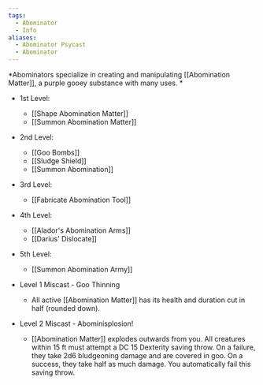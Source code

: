 ```yaml
---
tags:
  - Abominator
  - Info
aliases:
  - Abominator Psycast
  - Abominator
---
```

*Abominators specialize in creating and manipulating [[Abomination Matter]], a purple gooey substance with many uses. *

- 1st Level:
	- [[Shape Abomination Matter]]
	- [[Summon Abomination Matter]]
- 2nd Level:
	- [[Goo Bombs]]
	- [[Sludge Shield]]
	- [[Summon Abomination]]
- 3rd Level:
	- [[Fabricate Abomination Tool]]
- 4th Level:
	- [[Alador's Abomination Arms]]
	- [[Darius' Dislocate]]
- 5th Level:
	- [[Summon Abomination Army]]

- Level 1 Miscast - Goo Thinning
	- All active [[Abomination Matter]] has its health and duration cut in half (rounded down).
- Level 2 Miscast - Abominisplosion!
	- [[Abomination Matter]] explodes outwards from you. All creatures within 15 ft must attempt a DC 15 Dexterity saving throw. On a failure, they take 2d6 bludgeoning damage and are covered in goo. On a success, they take half as much damage. You automatically fail this saving throw.